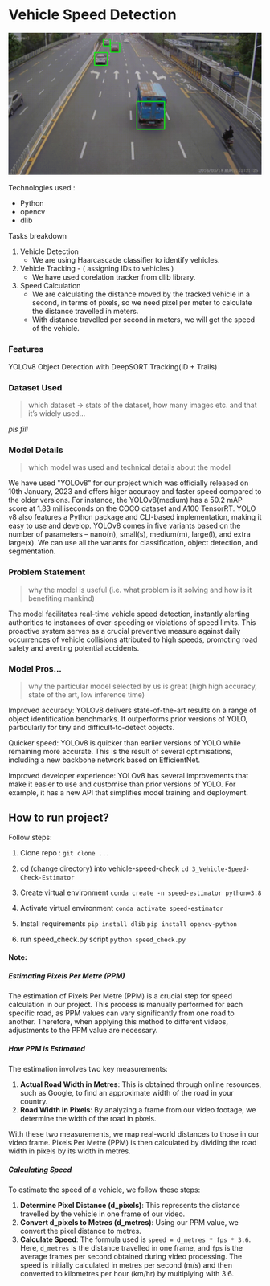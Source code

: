# Vehicle Speed Detection

![output.gif](output.gif)

Technologies used :

-   Python
-   opencv
-   dlib
    <br>

Tasks breakdown

1. Vehicle Detection
    - We are using Haarcascade classifier to identify vehicles.
2. Vehicle Tracking - ( assigning IDs to vehicles )
    - We have used corelation tracker from dlib library.
3. Speed Calculation
    - We are calculating the distance moved by the tracked vehicle
      in a second, in terms of pixels, so we need pixel per meter
      to calculate the distance travelled in meters.
    - With distance travelled per second in meters, we will get the
      speed of the vehicle.

### Features

YOLOv8 Object Detection with DeepSORT Tracking(ID + Trails)

### Dataset Used

> ⁠which dataset -> stats of the dataset, how many images etc. and that it’s widely used…

_pls fill_

### Model Details

> ⁠⁠which model was used and technical details about the model

We have used "YOLOv8" for our project which was officially released on 10th January, 2023 and offers higer accuracy and faster speed compared to the older versions. For instance, the YOLOv8(medium) has a 50.2 mAP score at 1.83 milliseconds on the COCO dataset and A100 TensorRT. YOLO v8 also features a Python package and CLI-based implementation, making it easy to use and develop. YOLOv8 comes in five variants based on the number of parameters – nano(n), small(s), medium(m), large(l), and extra large(x). We can use all the variants for classification, object detection, and segmentation.

### Problem Statement

> ⁠why the model is useful (i.e. what problem is it solving and how is it benefiting mankind)

The model facilitates real-time vehicle speed detection, instantly alerting authorities to instances of over-speeding or violations of speed limits. This proactive system serves as a crucial preventive measure against daily occurrences of vehicle collisions attributed to high speeds, promoting road safety and averting potential accidents.

### Model Pros...

> ⁠why the particular model selected by us is great (high high accuracy, state of the art, low inference time)

Improved accuracy: YOLOv8 delivers state-of-the-art results on a range of object identification benchmarks. It outperforms prior versions of YOLO, particularly for tiny and difficult-to-detect objects.

Quicker speed: YOLOv8 is quicker than earlier versions of YOLO while remaining more accurate. This is the result of several optimisations, including a new backbone network based on EfficientNet.

Improved developer experience: YOLOv8 has several improvements that make it easier to use and customise than prior versions of YOLO. For example, it has a new API that simplifies model training and deployment.

## How to run project?

Follow steps:

1. Clone repo :
   `git clone ...`

2. cd (change directory) into vehicle-speed-check
   `cd 3_Vehicle-Speed-Check-Estimator`

3. Create virtual environment
   `conda create -n speed-estimator python=3.8`

4. Activate virtual environment
   `conda activate speed-estimator`

5. Install requirements
   `pip install dlib`
   `pip install opencv-python`

6. run speed_check.py script
   `python speed_check.py`

#### Note:

##### Estimating Pixels Per Metre (PPM)

The estimation of Pixels Per Metre (PPM) is a crucial step for speed calculation in our project. This process is manually performed for each specific road, as PPM values can vary significantly from one road to another. Therefore, when applying this method to different videos, adjustments to the PPM value are necessary.

##### How PPM is Estimated

The estimation involves two key measurements:

1. **Actual Road Width in Metres**: This is obtained through online resources, such as Google, to find an approximate width of the road in your country.
2. **Road Width in Pixels**: By analyzing a frame from our video footage, we determine the width of the road in pixels.

With these two measurements, we map real-world distances to those in our video frame. Pixels Per Metre (PPM) is then calculated by dividing the road width in pixels by its width in metres.

##### Calculating Speed

To estimate the speed of a vehicle, we follow these steps:

1. **Determine Pixel Distance (d_pixels)**: This represents the distance travelled by the vehicle in one frame of our video.
2. **Convert d_pixels to Metres (d_metres)**: Using our PPM value, we convert the pixel distance to metres.
3. **Calculate Speed**: The formula used is `speed = d_metres * fps * 3.6`. Here, `d_metres` is the distance travelled in one frame, and `fps` is the average frames per second obtained during video processing. The speed is initially calculated in metres per second (m/s) and then converted to kilometres per hour (km/hr) by multiplying with 3.6.
